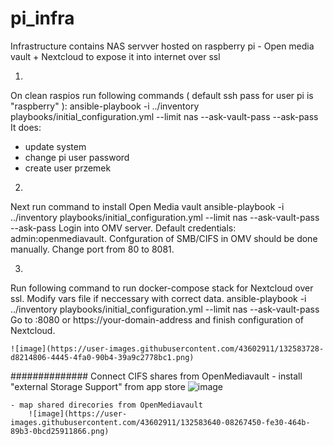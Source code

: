 # pi_infra
Infrastructure contains NAS servver hosted on raspberry pi - Open media vault + Nextcloud to expose it into internet over ssl

1)
On clean raspios run following commands ( default ssh pass for user pi is "raspberry" ):
    ansible-playbook -i ../inventory playbooks/initial_configuration.yml --limit nas --ask-vault-pass --ask-pass
It does:
- update system
- change pi user password
- create user przemek


2)
Next run command to install Open Media vault
    ansible-playbook -i ../inventory playbooks/initial_configuration.yml --limit nas --ask-vault-pass --ask-pass
Login into OMV server. Default credentials: admin:openmediavault.
Confguration of SMB/CIFS in OMV should be done manually.
Change port from 80 to 8081.

3)
Run following command to run docker-compose stack for Nextcloud over ssl. Modify vars file if neccessary with correct data.
    ansible-playbook -i ../inventory playbooks/initial_configuration.yml --limit nas --ask-vault-pass
Go to <yourip>:8080 or https://your-domain-address and finish configuration of Nextcloud.
    
    ![image](https://user-images.githubusercontent.com/43602911/132583728-d8214806-4445-4fa0-90b4-39a9c2778bc1.png)


##############
Connect CIFS shares from OpenMediavault
    - install "external Storage Support" from app store
        ![image](https://user-images.githubusercontent.com/43602911/132583424-28169c25-cd8b-4780-b420-312eda0629b1.png)

    - map shared direcories from OpenMediavault
        ![image](https://user-images.githubusercontent.com/43602911/132583640-08267450-fe30-464b-89b3-0bcd25911866.png)

